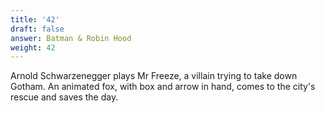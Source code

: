 ```yaml
---
title: '42'
draft: false
answer: Batman & Robin Hood
weight: 42
---
```

Arnold Schwarzenegger plays Mr Freeze, a villain trying to take down Gotham. An animated fox, with box and arrow in hand, comes to the city's rescue and saves the day.